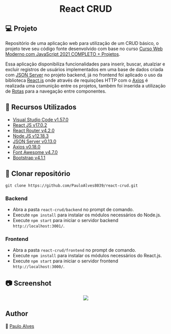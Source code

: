 <h1 align="center">React CRUD</h1>

## :computer: Projeto

Repositório de uma aplicação web para utilização de um CRUD básico,
o projeto teve seu código fonte desenvolvido com base no curso [Curso Web Moderno com JavaScript 2021 COMPLETO + Projetos](https://www.udemy.com/course/curso-web/).

Essa aplicação disponibiliza funcionalidades para inserir, buscar, atualziar e excluir registros de usuários implementados em uma base de dados criada com 
[JSON Server](https://github.com/typicode/json-server) no projeto backend, já no frontend foi aplicado o uso da biblioteca [React.js](https://pt-br.reactjs.org/) 
onde através de requisções HTTP com o [Axios](https://github.com/axios/axios) é realizada uma comunição entre os projetos, também foi inserida a utilização de 
[Rotas](https://reach.tech/router/) para a navegação entre componentes.

## :wrench: Recursos Utilizados

- [Visual Studio Code v1.57.0](https://code.visualstudio.com/)
- [React JS v17.0.2](https://reactjs.org/)
- [React Router v4.2.0](https://reach.tech/router/)
- [Node JS v12.18.3](https://nodejs.org/en/)
- [JSON Server v0.13.0](https://github.com/typicode/json-server)
- [Axios v0.18.0](https://github.com/axios/axios)
- [Font Awesome v4.7.0](https://fontawesome.com/v4.7/)
- [Bootstrap v4.1.1](https://getbootstrap.com/)


## :floppy_disk: Clonar repositório

```git clone https://github.com/PauloAlves8039/react-crud.git```

### Backend

- Abra a pasta ```react-crud/backend``` no prompt de comando.
- Execute ```npm install``` para instalar os módulos necessários do Node.js.
- Execute ```npm start``` para iniciar o servidor backend ```http://localhost:3001/```.

### Frontend

- Abra a pasta ```react-crud/frontend``` no prompt de comando.
- Execute ```npm install``` para instalar os módulos necessários do React.js.
- Execute ```npm start``` para iniciar o servidor frontend ```http://localhost:3000/```.

## :camera: Screenshot

<p align="center"> <img src="https://github.com/PauloAlves8039/react-crud/blob/master/frontend/src/assets/imagens/screenshot.png" /></p>

## Author

:boy: [Paulo Alves](https://github.com/PauloAlves8039)

